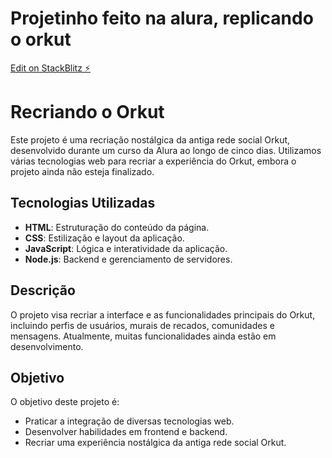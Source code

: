 # Projetinho feito na alura, replicando o orkut

[Edit on StackBlitz ⚡️](https://stackblitz.com/edit/github-cyrvgu)

# Recriando o Orkut

Este projeto é uma recriação nostálgica da antiga rede social Orkut, desenvolvido durante um curso da Alura ao longo de cinco dias. Utilizamos várias tecnologias web para recriar a experiência do Orkut, embora o projeto ainda não esteja finalizado.

## Tecnologias Utilizadas

- **HTML**: Estruturação do conteúdo da página.
- **CSS**: Estilização e layout da aplicação.
- **JavaScript**: Lógica e interatividade da aplicação.
- **Node.js**: Backend e gerenciamento de servidores.

## Descrição

O projeto visa recriar a interface e as funcionalidades principais do Orkut, incluindo perfis de usuários, murais de recados, comunidades e mensagens. Atualmente, muitas funcionalidades ainda estão em desenvolvimento.

## Objetivo

O objetivo deste projeto é:

- Praticar a integração de diversas tecnologias web.
- Desenvolver habilidades em frontend e backend.
- Recriar uma experiência nostálgica da antiga rede social Orkut.


